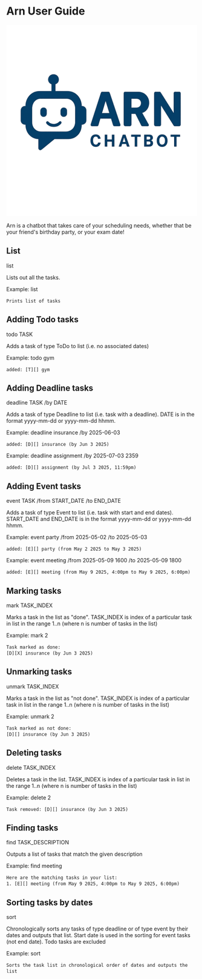 # Arn User Guide


![Arn logo](../src/main/resources/images/ArnLogo.png)


Arn is a chatbot that takes care of your scheduling needs, whether that be your friend's birthday party, or your exam date! 

## List

list

Lists out all the tasks.

Example: list


```
Prints list of tasks
```

## Adding Todo tasks

todo TASK

Adds a task of type ToDo to list (i.e. no associated dates)

Example: todo gym

```
added: [T][] gym
```

## Adding Deadline tasks

deadline TASK /by DATE

Adds a task of type Deadline to list (i.e. task with a deadline).
DATE is in the format yyyy-mm-dd or yyyy-mm-dd hhmm. 

Example: deadline insurance /by 2025-06-03

```
added: [D][] insurance (by Jun 3 2025)
```

Example: deadline assignment /by 2025-07-03 2359

```
added: [D][] assignment (by Jul 3 2025, 11:59pm)
```

## Adding Event tasks

event TASK /from START_DATE /to END_DATE

Adds a task of type Event to list (i.e. task with start and end dates).
START_DATE and END_DATE is in the format yyyy-mm-dd or yyyy-mm-dd hhmm. 

Example: event party /from 2025-05-02 /to 2025-05-03

```
added: [E][] party (from May 2 2025 to May 3 2025)
```

Example: event meeting /from 2025-05-09 1600 /to 2025-05-09 1800

```
added: [E][] meeting (from May 9 2025, 4:00pm to May 9 2025, 6:00pm)
```

## Marking tasks 

mark TASK_INDEX

Marks a task in the list as "done". 
TASK_INDEX is index of a particular task in list in the range 1..n (where n is number of tasks in the list)

Example: mark 2

```
Task marked as done:
[D][X] insurance (by Jun 3 2025)
```

## Unmarking tasks

unmark TASK_INDEX

Marks a task in the list as "not done". 
TASK_INDEX is index of a particular task in list in the range 1..n (where n is number of tasks in the list)

Example: unmark 2

```
Task marked as not done:
[D][] insurance (by Jun 3 2025)
```

## Deleting tasks

delete TASK_INDEX

Deletes a task in the list.
TASK_INDEX is index of a particular task in list in the range 1..n (where n is number of tasks in the list)

Example: delete 2

```
Task removed: [D][] insurance (by Jun 3 2025)
```

## Finding tasks

find TASK_DESCRIPTION

Outputs a list of tasks that match the given description

Example: find meeting

```
Here are the matching tasks in your list:
1. [E][] meeting (from May 9 2025, 4:00pm to May 9 2025, 6:00pm)
```

## Sorting tasks by dates

sort

Chronologically sorts any tasks of type deadline or of type event by their dates and outputs that list.
Start date is used in the sorting for event tasks (not end date).
Todo tasks are excluded

Example: sort

```
Sorts the task list in chronological order of dates and outputs the list
```



